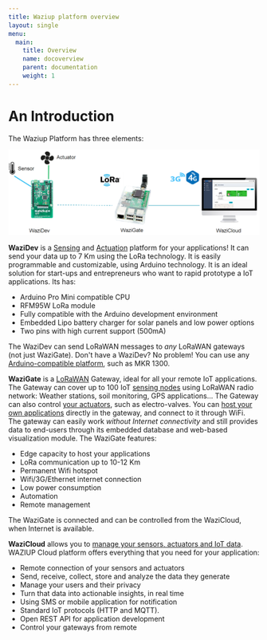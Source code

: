 ```yaml
---
title: Waziup platform overview
layout: single
menu:
  main:
    title: Overview
    name: docoverview
    parent: documentation 
    weight: 1
---
```


An Introduction
===============

The Waziup Platform has three elements:

![](img/archi.png)

**WaziDev** is a [Sensing](/documentation/wazidev/sensors/) and [Actuation](/documentation/wazidev/actuators/) platform for your applications!
It can send your data up to 7 Km using the LoRa technology.
It is easily programmable and customizable, using Arduino technology.
It is an ideal solution for start-ups and entrepreneurs who want to rapid prototype a IoT applications.
Its has:
- Arduino Pro Mini compatible CPU
- RFM95W LoRa module
- Fully compatible with the Arduino development environment
- Embedded Lipo battery charger for solar panels and low power options
- Two pins with high current support (500mA)

The WaziDev can send LoRaWAN messages to *any* LoRaWAN gateways (not just WaziGate).
Don't have a WaziDev? No problem! You can use any [Arduino-compatible platform](/documentation/wazidev/other_boards/), such as MKR 1300.


**WaziGate** is a [LoRaWAN](/documentation/wazigate/v2/lorawan/) Gateway, ideal for all your remote IoT applications.
The Gateway can cover up to 100 IoT [sensing nodes](/documentation/wazigate/v2/lorawan/#sensing) using LoRaWAN radio network: Weather stations, soil monitoring, GPS applications...
The Gateway can also control [your actuators](/documentation/wazigate/v2/lorawan/#actuation), such as electro-valves.
You can [host your own applications](/documentation/wazigate/v2/waziapps/) directly in the gateway, and connect to it through WiFi.
The gateway can easily work *without Internet connectivity* and still provides data to end-users through its embedded database and web-based visualization module.
The WaziGate features:
- Edge capacity to host your applications
- LoRa communication up to 10-12 Km
- Permanent Wifi hotspot
- Wifi/3G/Ethernet internet connection
- Low power consumption
- Automation
- Remote management

The WaziGate is connected and can be controlled from the WaziCloud, when Internet is available.

**WaziCloud** allows you to [manage your sensors, actuators and IoT data](/documentation/wazicloud/dashboard/).
WAZIUP Cloud platform offers everything that you need for your application:
- Remote connection of your sensors and actuators
- Send, receive, collect, store and analyze the data they generate
- Manage your users and their privacy
- Turn that data into actionable insights, in real time
- Using SMS or mobile application for notification
- Standard IoT protocols (HTTP and MQTT).
- Open REST API for application development
- Control your gateways from remote

